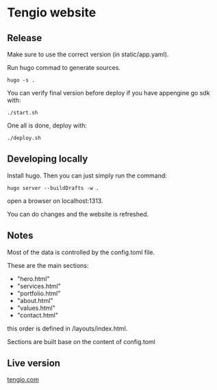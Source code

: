 Tengio website
=============

Release
-------
Make sure to use the correct version (in static/app.yaml).

Run hugo commad to generate sources.

```
hugo -s .
```

You can verify final version before deploy if you have appengine go sdk with:

```
./start.sh
```

One all is done, deploy with:

```
./deploy.sh
```

Developing locally
------------------
Install hugo. Then you can just simply run the command:
```
hugo server --buildDrafts -w .
```
open a browser on localhost:1313.

You can do changes and the website is refreshed.

Notes
-----
Most of the data is controlled by the config.toml file.

These are the main sections:

* "hero.html"
* "services.html"
* "portfolio.html"
* "about.html"
* "values.html"
* "contact.html"

this order is defined in /layouts/index.html.

Sections are built base on the content of config.toml

Live version
------------
[tengio.com](www.tengio.com)
